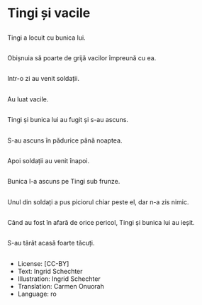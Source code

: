 # Tingi și vacile

##
Tingi a locuit cu bunica lui.

##
Obișnuia să poarte de grijă vacilor împreună cu ea.

##
Intr-o zi au venit soldații.

##
Au luat vacile.

##
Tingi și bunica lui au fugit și s-au ascuns.

##
S-au ascuns în pădurice până noaptea.

##
Apoi soldații au venit înapoi.

##
Bunica l-a ascuns pe Tingi sub frunze.

##
Unul din soldați a pus piciorul chiar peste el, dar n-a zis nimic.

##
Când au fost în afară de orice pericol, Tingi și bunica lui au ieșit.

##
S-au târât acasă foarte tăcuți.

##
* License: [CC-BY]
* Text: Ingrid Schechter
* Illustration: Ingrid Schechter
* Translation: Carmen Onuorah
* Language: ro
